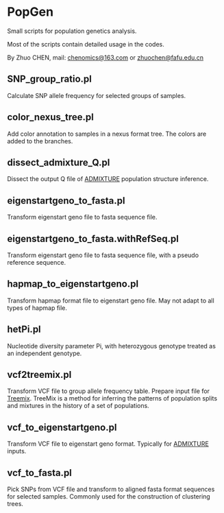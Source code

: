 # PopGen
Small scripts for population genetics analysis. 

Most of the scripts contain detailed usage in the codes.

By Zhuo CHEN, mail: chenomics@163.com or zhuochen@fafu.edu.cn

## SNP_group_ratio.pl
Calculate SNP allele frequency for selected groups of samples.

## color_nexus_tree.pl
Add color annotation to samples in a nexus format tree. The colors are added to the branches.

## dissect_admixture_Q.pl
Dissect the output Q file of [ADMIXTURE](http://software.genetics.ucla.edu/admixture/) population structure inference.

## eigenstartgeno_to_fasta.pl
Transform eigenstart geno file to fasta sequence file.

## eigenstartgeno_to_fasta.withRefSeq.pl
Transform eigenstart geno file to fasta sequence file, with a pseudo reference sequence.

## hapmap_to_eigenstartgeno.pl
Transform hapmap format file to eigenstart geno file. May not adapt to all types of hapmap file.

## hetPi.pl
Nucleotide diversity parameter Pi, with heterozygous genotype treated as an independent genotype.

## vcf2treemix.pl
Transform VCF file to group allele frequency table. Prepare input file for [Treemix](https://bitbucket.org/nygcresearch/treemix/wiki/Home). TreeMix is a method for inferring the patterns of population splits and mixtures in the history of a set of populations.

## vcf_to_eigenstartgeno.pl
Transform VCF file to eigenstart geno format. Typically for [ADMIXTURE](http://software.genetics.ucla.edu/admixture/) inputs.

## vcf_to_fasta.pl
Pick SNPs from VCF file and transform to aligned fasta format sequences for selected samples. Commonly used for the construction of clustering trees.

